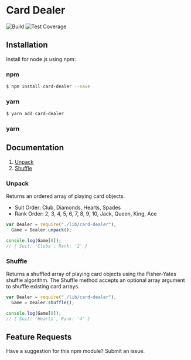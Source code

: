 # Card Dealer

![Build](https://github.com/theaccordance/card-dealer/workflows/Build/badge.svg?branch=master)
![Test Coverage](https://github.com/theaccordance/card-dealer/workflows/Test%20Coverage/badge.svg?branch=master)

## Installation

Install for node.js using npm:

### npm

```bash
$ npm install card-dealer --save
```

### yarn

```bash
$ yarn add card-dealer
```

### yarn

## Documentation

1. [Unpack](#unpack)
1. [Shuffle](#shuffle)

### Unpack

Returns an ordered array of playing card objects.

- Suit Order: Club, Diamonds, Hearts, Spades
- Rank Order: 2, 3, 4, 5, 6, 7, 8, 9, 10, Jack, Queen, King, Ace

```javascript
var Dealer = require("./lib/card-dealer"),
  Game = Dealer.unpack();

console.log(Game[0]);
// { Suit: 'Clubs', Rank: '2' }
```

### Shuffle

Returns a shuffled array of playing card objects using the Fisher-Yates shuffle algorithm. The Shuffle method accepts an optional array argument to shuffle existing card arrays.

```javascript
var Dealer = require("./lib/card-dealer"),
  Game = Dealer.shuffle();

console.log(Game[0]);
// { Suit: 'Hearts', Rank: '4' }
```

## Feature Requests

Have a suggestion for this npm module? Submit an issue.
